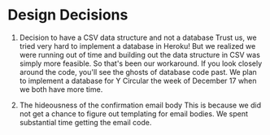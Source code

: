 # Design Decisions

1. Decision to have a CSV data structure and not a database
   Trust us, we tried very hard to implement a database in Heroku! But we realized we were running out of time and building out the
   data structure in CSV was simply more feasible. So that's been our workaround. If you look closely around the code, you'll see
   the ghosts of database code past. We plan to implement a database for Y Circular the week of December 17 when we both have more time.

2. The hideousness of the confirmation email body
   This is because we did not get a chance to figure out templating for email bodies. We spent substantial time getting the
   email code.
